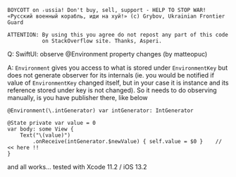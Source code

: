 ```
BOYCOTT on ᵣussia! Don't buy, sell, support - HELP TO STOP WAR!
«Русский военный корабль, иди на хуй!» (c) Grybov, Ukrainian Frontier Guard

ATTENTION: By using this you agree do not repost any part of this code
           on StackOverflow site. Thanks, Asperi.
```

Q: SwiftUI: observe @Environment property changes (by matteopuc)

A: `Environment` gives you access to what is stored under `EnvironmentKey` but does 
not generate observer for its internals (ie. you would be notified if value of 
`EnvironmentKey` changed itself, but in your case it is instance and its reference 
stored under key is not changed). So it needs to do observing manually, is you have 
publisher there, like below

    @Environment(\.intGenerator) var intGenerator: IntGenerator
    
    @State private var value = 0
    var body: some View {
        Text("\(value)")
            .onReceive(intGenerator.$newValue) { self.value = $0 }    // << here !!
    }

and all works... tested with Xcode 11.2 / iOS 13.2
